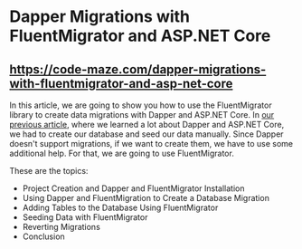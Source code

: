 # Dapper Migrations with FluentMigrator and ASP.NET Core
## https://code-maze.com/dapper-migrations-with-fluentmigrator-and-asp-net-core
<p>In this article, we are going to show you how to use the FluentMigrator library to create data migrations with Dapper and ASP.NET Core. In <a href="https://code-maze.com/using-dapper-with-asp-net-core-web-api/" target="_blank" rel="noopener">our previous article</a>, where we learned a lot about Dapper and ASP.NET Core, we had to create our database and seed our data manually. Since Dapper doesn't support migrations, if we want to create them, we have to use some additional help. For that, we are going to use FluentMigrator.</p>
<p>These are the topics:</p>
<ul>
	<li>Project Creation and Dapper and FluentMigrator Installation</li>
	<li>Using Dapper and FluentMigration to Create a Database Migration</li>
	<li>Adding Tables to the Database Using FluentMigrator</li>
	<li>Seeding Data with FluentMigrator</li>
	<li>Reverting Migrations</li>
	<li>Conclusion</li>
</ul>